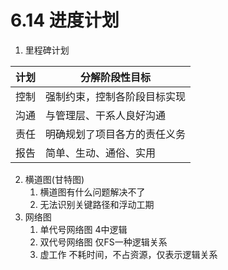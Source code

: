 # 6.14 进度计划

1. 里程碑计划   

| 计划 | 分解阶段性目标               |
| ---- | ---------------------------- |
| 控制 | 强制约束，控制各阶段目标实现 |
| 沟通 | 与管理层、干系人良好沟通     |
| 责任 | 明确规划了项目各方的责任义务 |
| 报告 | 简单、生动、通俗、实用       |

2. 横道图(甘特图)
   1. 横道图有什么问题解决不了
   2. 无法识别关键路径和浮动工期
3. 网络图
   1. 单代号网络图 4中逻辑
   2. 双代号网络图 仅FS一种逻辑关系
   3. 虚工作 不耗时间，不占资源，仅表示逻辑关系